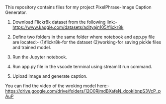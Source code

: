 This repository contains files for my project PixelPhrase-Image Caption Generator.

1. Download Flickr8k dataset from the following link:-
   https://www.kaggle.com/datasets/adityajn105/flickr8k

2. Define two folders in the same folder where notebook and app.py file are located:-
   (1)flickr8k-for the dataset
   (2)working-for saving pickle files and trained model.

3. Run the Jupyter notebook.
4. Run app.py file in the vscode terminal using streamlit run command.
5. Upload Image and generate caption.

You can find the video of the wroking model here:- https://drive.google.com/drive/folders/12O0RjmdBXafeN_dcokIbnpS3VcP_pAuP
